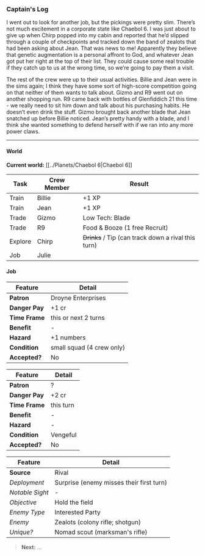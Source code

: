 ### Captain's Log

I went out to look for another job, but the pickings were pretty slim. There’s not much excitement in a corporate state like Chaebol 6. I was just about to give up when Chirp popped into my cabin and reported that he’d slipped through a couple of checkpoints and tracked down the band of zealots that had been asking about Jean. That was news to me! Apparently they believe that genetic augmentation is a personal affront to God, and whatever Jean got put her right at the top of their list. They could cause some real trouble if they catch up to us at the wrong time, so we’re going to pay them a visit.

The rest of the crew were up to their usual activities. Billie and Jean were in the sims again; I think they have some sort of high-score competition going on that neither of them wants to talk about. Gizmo and R9 went out on another shopping run. R9 came back with bottles of Glenfiddich 21 this time - we really need to sit him down and talk about his purchasing habits. He doesn’t even drink the stuff. Gizmo brought back another blade that Jean snatched up before Billie noticed. Jean’s pretty handy with a blade, and I think she wanted something to defend herself with if we ran into any more power claws.


---
#### World

**Current world:** [[../Planets/Chaebol 6|Chaebol 6]]

| Task    | Crew Member | Result                                              |
| ------- | ----------- | --------------------------------------------------- |
| Train   | Billie      | +1 XP                                               |
| Train   | Jean        | +1 XP                                               |
| Trade   | Gizmo       | Low Tech: Blade                                     |
| Trade   | R9          | Food & Booze (1 free Recruit)                       |
| Explore | Chirp       | ~~Drinks~~ / Tip (can track down a rival this turn) |
| Job     | Julie       |                                                     |

#### Job

| Feature         | Detail                                     |
| --------------- | ------------------------------------------ |
| **Patron**      | Droyne Enterprises                         |
| **Danger Pay**  | +1 cr                                      |
| **Time Frame**  | this or next 2 turns                       |
| **Benefit**     | -                                          |
| **Hazard**      | +1 numbers                                 |
| **Condition**   | small squad (4 crew only)                  |
| **Accepted?**   | No                                         |

| Feature        | Detail    |
| -------------- | --------- |
| **Patron**     | ?         |
| **Danger Pay** | +2 cr     |
| **Time Frame** | this turn |
| **Benefit**    | -         |
| **Hazard**     | -         |
| **Condition**  | Vengeful  |
| **Accepted?**  | No        |

| Feature         | Detail                                   |
| --------------- | ---------------------------------------- |
| **Source**      | Rival                                    |
| *Deployment*    | Surprise (enemy misses their first turn) |
| *Notable Sight* | -                                        |
| *Objective*     | Hold the field                           |
| *Enemy Type*    | Interested Party                         |
| *Enemy*         | Zealots (colony rifle; shotgun)          |
| *Unique?*       | Nomad scout (marksman's rifle)           |

> **Next:**  ...


